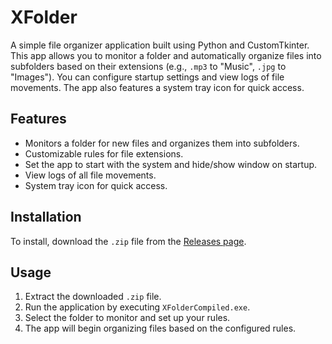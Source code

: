 # XFolder

A simple file organizer application built using Python and CustomTkinter. This app allows you to monitor a folder and automatically organize files into subfolders based on their extensions (e.g., `.mp3` to "Music", `.jpg` to "Images"). You can configure startup settings and view logs of file movements. The app also features a system tray icon for quick access.

## Features

- Monitors a folder for new files and organizes them into subfolders.
- Customizable rules for file extensions.
- Set the app to start with the system and hide/show window on startup.
- View logs of all file movements.
- System tray icon for quick access.

## Installation

To install, download the `.zip` file from the [Releases page](https://github.com/Mrzmiless/xfolder/releases).

## Usage

1. Extract the downloaded `.zip` file.
2. Run the application by executing `XFolderCompiled.exe`.
3. Select the folder to monitor and set up your rules.
4. The app will begin organizing files based on the configured rules.
